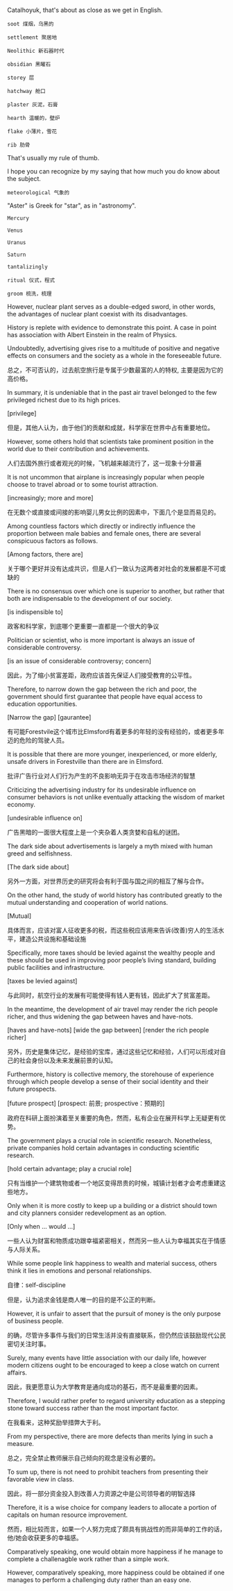 Catalhoyuk, that's about as close as we get in English.

```
soot 煤烟，乌黑的

settlement 聚居地

Neolithic 新石器时代

obsidian 黑曜石

storey 层

hatchway 舱口

plaster 灰泥，石膏

hearth 温暖的，壁炉

flake 小薄片，雪花

rib 肋骨
```

That's usually my rule of thumb.

I hope you can recognize by my saying that how much you do know about the subject.

```
meteorological 气象的
```

"Aster" is Greek for "star", as in "astronomy".

```
Mercury

Venus

Uranus

Saturn

tantalizingly
```

```
ritual 仪式，程式

groom 梳洗，梳理
```

However, nuclear plant serves as a double-edged sword, in other words, the advantages of nuclear plant coexist with its disadvantages.

History is replete with evidence to demonstrate this point. A case in point has association with Albert Einstein in the realm of Physics.

Undoubtedly, advertising gives rise to a multitude of positive and negative effects on consumers and the society as a whole in the foreseeable future.

总之，不可否认的，过去航空旅行是专属于少数最富的人的特权, 主要是因为它的高价格。

In summary, it is undeniable that in the past air travel belonged to the few privileged richest due to its high prices.

[privilege]

但是，其他人认为，由于他们的贡献和成就，科学家在世界中占有重要地位。

However, some others hold that scientists take prominent position in the world due to their contribution and achievements.

人们去国外旅行或者观光的时候，飞机越来越流行了，这一现象十分普遍

It is not uncommon that airplane is increasingly popular when people choose to travel abroad or to some tourist attraction.

[increasingly; more and more]

在无数个或直接或间接的影响婴儿男女比例的因素中，下面几个是显而易见的。

Among countless factors which directly or indirectly influence the proportion between male babies and female ones, there are several conspicuous factors as follows.

[Among factors, there are]

关于哪个更好并没有达成共识，但是人们一致认为这两者对社会的发展都是不可或缺的

There is no consensus over which one is superior to another, but rather that both are indispensable to the development of our society.

[is indispensible to]

政客和科学家，到底哪个更重要一直都是一个很大的争议

Politician or scientist, who is more important is always an issue of considerable controversy.

[is an issue of considerable controversy; concern]

因此，为了缩小贫富差距，政府应该首先保证人们接受教育的公平性。

Therefore, to narrow down the gap between the rich and poor, the government should first guarantee that people have equal access to education opportunities.

[Narrow the gap]
[gaurantee]

有可能Forestvile这个城市比Elmsford有着更多的年轻的没有经验的，或者更多年迈的危险的驾驶人员。

It is possible that there are more younger, inexperienced, or more elderly, unsafe drivers in Forestville than there are in Elmsford.

批评广告行业对人们行为产生的不良影响无异于在攻击市场经济的智慧

Criticizing the advertising industry for its undesirable influence on consumer behaviors is not unlike eventually attacking the wisdom of market economy.

[undesirable influence on]

广告黑暗的一面很大程度上是一个夹杂着人类贪婪和自私的谜团。

The dark side about advertisements is largely a myth mixed with human greed and selfishness.

[The dark side about]

另外一方面，对世界历史的研究将会有利于国与国之间的相互了解与合作。

On the other hand, the study of world history has contributed greatly to the mutual understanding and cooperation of world nations.

[Mutual]

具体而言，应该对富人征收更多的税，而这些税应该用来告诉(改善)穷人的生活水平，建造公共设施和基础设施

Specifically, more taxes should be levied against the wealthy people and these should be used in improving poor people’s living standard, building public facilities and infrastructure.

[taxes be levied against]

与此同时，航空行业的发展有可能使得有钱人更有钱，因此扩大了贫富差距。

In the meantime, the development of air travel may render the rich people richer, and thus widening the gap between haves and have-nots.

[haves and have-nots]
[wide the gap between]
[render the rich people richer]

另外，历史是集体记忆，是经验的宝库，通过这些记忆和经验，人们可以形成对自己的社会身份以及未来发展前景的认知。

Furthermore, history is collective memory, the storehouse of experience through which people develop a sense of their social identity and their future prospects.

[future prospect]
[prospect: 前景; prospective：预期的]

政府在科研上面扮演着至关重要的角色，然而，私有企业在展开科学上无疑更有优势。

The government plays a crucial role in scientific research. Nonetheless, private companies hold certain advantages in conducting scientific research.

[hold certain advantage; play a crucial role]

只有当维护一个建筑物或者一个地区变得昂贵的时候，城镇计划者才会考虑重建这些地方。

Only when it is more costly to keep up a building or a district should town and city planners consider redevelopment as an option.

[Only when ... would ...]

一些人认为财富和物质成功跟幸福紧密相关，然而另一些人认为幸福其实在于情感与人际关系。

While some people link happiness to wealth and material success, others think it lies in emotions and personal relationships.

自律：self-discipline

但是，认为追求金钱是商人唯一的目的是不公正的判断。

However, it is unfair to assert that the pursuit of money is the only purpose of business people.

的确，尽管许多事件与我们的日常生活并没有直接联系，但仍然应该鼓励现代公民密切关注时事。

Surely, many events have little association with our daily life, however modern citizens ought to be encouraged to keep a close watch on current affairs.

因此，我更愿意认为大学教育是通向成功的基石，而不是最重要的因素。

Therefore, I would rather prefer to regard university education as a stepping stone toward success rather than the most important factor.

在我看来，这种奖励举措弊大于利。

From my perspective, there are more defects than merits lying in such a measure.

总之，完全禁止教师展示自己倾向的观念是没有必要的。

To sum up, there is not need to prohibit teachers from presenting their favorable view in class.

因此，将一部分资金投入到改善人力资源之中是公司领导者的明智选择

Therefore, it is a wise choice for company leaders to allocate a portion of capitals on human resource improvement.

然而，相比较而言，如果一个人努力完成了颇具有挑战性的而非简单的工作的话，他/她会收获更多的幸福感。

Comparatively speaking, one would obtain more happiness if he manage to complete a challenagble work rather than a simple work.

However, comparatively speaking, more happiness could be obtained if one manages to perform a challenging duty rather than an easy one.